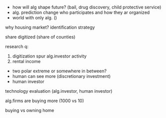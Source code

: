 - how will alg shape future? (bail, drug discovery, child protective service)
- alg. prediction change who participates and how they ar organized 
- world with only alg. ()

why housing market?
identification strategy

share digitized (share of counties)

research q:
1. digitization spur alg.investor activity
2. rental income

- two polar extreme or somewhere in between? 
- human can see more (discretionary investment)
- human investor

technology evaluation (alg.investor, human investor)

alg.firms are buying more (1000 vs 10)

buying vs owning home 

